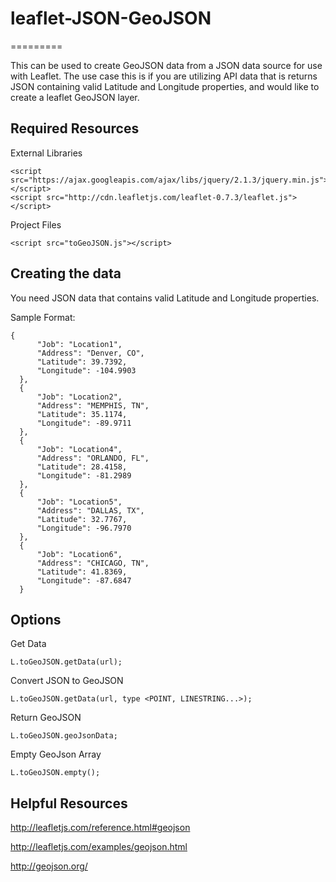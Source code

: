 # leaflet-JSON-GeoJSON 
=========

This can be used to create GeoJSON data from a JSON data source for use with Leaflet.  The use case this is if
you are utilizing API data that is returns JSON containing valid Latitude and Longitude properties, and would like
to create a leaflet GeoJSON layer.

Required Resources
------------------
External Libraries
```
<script src="https://ajax.googleapis.com/ajax/libs/jquery/2.1.3/jquery.min.js"></script>
<script src="http://cdn.leafletjs.com/leaflet-0.7.3/leaflet.js"></script>
```

Project Files
```
<script src="toGeoJSON.js"></script>
```

Creating the data
-----------------
You need JSON data that contains valid Latitude and Longitude properties.

Sample Format:
```
{
      "Job": "Location1",
      "Address": "Denver, CO",
      "Latitude": 39.7392,
      "Longitude": -104.9903
  },
  {
      "Job": "Location2",
      "Address": "MEMPHIS, TN",
      "Latitude": 35.1174,
      "Longitude": -89.9711
  },
  {
      "Job": "Location4",
      "Address": "ORLANDO, FL",
      "Latitude": 28.4158,
      "Longitude": -81.2989
  },
  {
      "Job": "Location5",
      "Address": "DALLAS, TX",
      "Latitude": 32.7767,
      "Longitude": -96.7970
  },
  {
      "Job": "Location6",
      "Address": "CHICAGO, TN",
      "Latitude": 41.8369,
      "Longitude": -87.6847
  }
```

Options
-------
Get Data 


```
L.toGeoJSON.getData(url);
```

Convert JSON to GeoJSON


```
L.toGeoJSON.getData(url, type <POINT, LINESTRING...>);
```

Return GeoJSON


```
L.toGeoJSON.geoJsonData;
```

Empty GeoJson Array


```
L.toGeoJSON.empty();
```

Helpful Resources
-----------------
http://leafletjs.com/reference.html#geojson


http://leafletjs.com/examples/geojson.html


http://geojson.org/